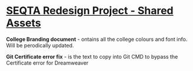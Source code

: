# <ins>SEQTA Redesign Project - Shared Assets</ins>

<b>College Branding document</b> - ontains all the college colours and font info. Will be perodically updated.

<b>Git Certificate error fix</b> - is the text to copy into Git CMD to bypass the Certificate error for Dreamweaver
